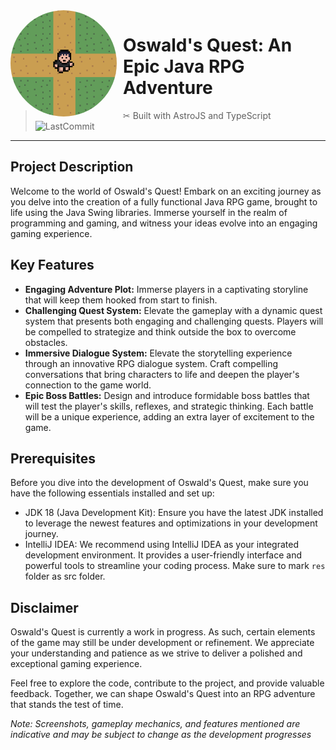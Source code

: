 <img width="170" height="170" align="left" style="float: left; margin: 0 10px 0 0; border-radius: 50%;" src=".github/GitIcon.png">

# Oswald's Quest: An Epic Java RPG Adventure

> ✂ Built with AstroJS and TypeScript
> <br>![LastCommit](https://img.shields.io/github/last-commit/KayTwenty/OswaldQuest?style=for-the-badge)  <br>

---

## Project Description
Welcome to the world of Oswald's Quest! Embark on an exciting journey as you delve into the creation of a fully functional Java RPG game, brought to life using the Java Swing libraries. Immerse yourself in the realm of programming and gaming, and witness your ideas evolve into an engaging gaming experience.

## Key Features
- **Engaging Adventure Plot:** Immerse players in a captivating storyline that will keep them hooked from start to finish.
- **Challenging Quest System:** Elevate the gameplay with a dynamic quest system that presents both engaging and challenging quests. Players will be compelled to strategize and think outside the box to overcome obstacles.
- **Immersive Dialogue System:** Elevate the storytelling experience through an innovative RPG dialogue system. Craft compelling conversations that bring characters to life and deepen the player's connection to the game world.
- **Epic Boss Battles:** Design and introduce formidable boss battles that will test the player's skills, reflexes, and strategic thinking. Each battle will be a unique experience, adding an extra layer of excitement to the game.

## Prerequisites
Before you dive into the development of Oswald's Quest, make sure you have the following essentials installed and set up:
- JDK 18 (Java Development Kit): Ensure you have the latest JDK installed to leverage the newest features and optimizations in your development journey.
- IntelliJ IDEA: We recommend using IntelliJ IDEA as your integrated development environment. It provides a user-friendly interface and powerful tools to streamline your coding process. Make sure to mark `res` folder as src folder.

## Disclaimer
Oswald's Quest is currently a work in progress. As such, certain elements of the game may still be under development or refinement. We appreciate your understanding and patience as we strive to deliver a polished and exceptional gaming experience.

Feel free to explore the code, contribute to the project, and provide valuable feedback. Together, we can shape Oswald's Quest into an RPG adventure that stands the test of time.

_Note: Screenshots, gameplay mechanics, and features mentioned are indicative and may be subject to change as the development progresses_
